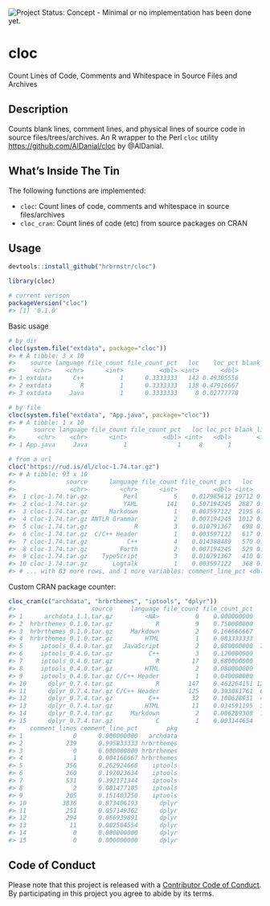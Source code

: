
<!-- README.md is generated from README.Rmd. Please edit that file -->

![Project Status: Concept - Minimal or no implementation has been done
yet.](http://www.repostatus.org/badges/0.1.0/concept.svg)

# cloc

Count Lines of Code, Comments and Whitespace in Source Files and
Archives

## Description

Counts blank lines, comment lines, and physical lines of source code in
source files/trees/archives. An R wrapper to the Perl `cloc` utility
<https://github.com/AlDanial/cloc> by @AlDanial.

## What’s Inside The Tin

The following functions are implemented:

  - `cloc`: Count lines of code, comments and whitespace in source
    files/archives
  - `cloc_cran`: Count lines of code (etc) from source packages on CRAN

## Usage

``` r
devtools::install_github("hrbrmstr/cloc")
```

``` r
library(cloc)

# current verison
packageVersion("cloc")
#> [1] '0.1.0'
```

Basic usage

``` r
# by dir
cloc(system.file("extdata", package="cloc"))
#> # A tibble: 3 x 10
#>    source language file_count file_count_pct   loc    loc_pct blank_lines blank_line_pct comment_lines comment_line_pct
#>     <chr>    <chr>      <int>          <dbl> <int>      <dbl>       <int>          <dbl>         <int>            <dbl>
#> 1 extdata      C++          1      0.3333333   142 0.49305556          41     0.62121212            63       0.45652174
#> 2 extdata        R          1      0.3333333   138 0.47916667          24     0.36363636            71       0.51449275
#> 3 extdata     Java          1      0.3333333     8 0.02777778           1     0.01515152             4       0.02898551

# by file
cloc(system.file("extdata", "App.java", package="cloc"))
#> # A tibble: 1 x 10
#>     source language file_count file_count_pct   loc loc_pct blank_lines blank_line_pct comment_lines comment_line_pct
#>      <chr>    <chr>      <int>          <dbl> <int>   <dbl>       <int>          <dbl>         <int>            <dbl>
#> 1 App.java     Java          1              1     8       1           1              1             4                1

# from a url
cloc("https://rud.is/dl/cloc-1.74.tar.gz")
#> # A tibble: 93 x 10
#>              source      language file_count file_count_pct   loc    loc_pct blank_lines blank_line_pct comment_lines
#>               <chr>         <chr>      <int>          <dbl> <int>      <dbl>       <int>          <dbl>         <int>
#>  1 cloc-1.74.tar.gz          Perl          5    0.017985612 19712 0.59784059        1353   0.4203168686          2430
#>  2 cloc-1.74.tar.gz          YAML        141    0.507194245  2887 0.08755914           1   0.0003106555           141
#>  3 cloc-1.74.tar.gz      Markdown          1    0.003597122  2195 0.06657164         226   0.0702081392            26
#>  4 cloc-1.74.tar.gz ANTLR Grammar          2    0.007194245  1012 0.03069271         200   0.0621310966            59
#>  5 cloc-1.74.tar.gz             R          3    0.010791367   698 0.02116948          95   0.0295122709           312
#>  6 cloc-1.74.tar.gz  C/C++ Header          1    0.003597122   617 0.01871285         191   0.0593351973           780
#>  7 cloc-1.74.tar.gz           C++          4    0.014388489   570 0.01728740         132   0.0410065238           173
#>  8 cloc-1.74.tar.gz         Forth          2    0.007194245   529 0.01604392          17   0.0052811432            84
#>  9 cloc-1.74.tar.gz    TypeScript          3    0.010791367   410 0.01243479          52   0.0161540851            39
#> 10 cloc-1.74.tar.gz       Logtalk          1    0.003597122   368 0.01116099          59   0.0183286735            57
#> # ... with 83 more rows, and 1 more variables: comment_line_pct <dbl>
```

Custom CRAN package counter:

``` r
cloc_cran(c("archdata", "hrbrthemes", "iptools", "dplyr"))
#>                     source     language file_count file_count_pct   loc     loc_pct blank_lines blank_line_pct
#> 1      archdata_1.1.tar.gz         <NA>          0    0.000000000     0 0.000000000           0    0.000000000
#> 2  hrbrthemes_0.1.0.tar.gz            R          9    0.750000000   360 0.592105263          80    0.544217687
#> 3  hrbrthemes_0.1.0.tar.gz     Markdown          2    0.166666667   140 0.230263158          39    0.265306122
#> 4  hrbrthemes_0.1.0.tar.gz         HTML          1    0.083333333   108 0.177631579          28    0.190476190
#> 5     iptools_0.4.0.tar.gz   JavaScript          2    0.080000000  7952 0.868691282         699    0.716188525
#> 6     iptools_0.4.0.tar.gz          C++          3    0.120000000   600 0.065545117         109    0.111680328
#> 7     iptools_0.4.0.tar.gz            R         17    0.680000000   341 0.037251475          92    0.094262295
#> 8     iptools_0.4.0.tar.gz         HTML          2    0.080000000   220 0.024033210          51    0.052254098
#> 9     iptools_0.4.0.tar.gz C/C++ Header          1    0.040000000    41 0.004478916          25    0.025614754
#> 10      dplyr_0.7.4.tar.gz            R        147    0.462264151 12303 0.436245656        2655    0.427398583
#> 11      dplyr_0.7.4.tar.gz C/C++ Header        125    0.393081761  6816 0.241684987        1826    0.293947199
#> 12      dplyr_0.7.4.tar.gz          C++         32    0.100628931  4335 0.153712503         795    0.127978107
#> 13      dplyr_0.7.4.tar.gz         HTML         11    0.034591195  3564 0.126374016         367    0.059079202
#> 14      dplyr_0.7.4.tar.gz     Markdown          2    0.006289308  1154 0.040919084         562    0.090470058
#> 15      dplyr_0.7.4.tar.gz            C          1    0.003144654    30 0.001063754           7    0.001126851
#>    comment_lines comment_line_pct        pkg
#> 1              0      0.000000000   archdata
#> 2            239      0.995833333 hrbrthemes
#> 3              0      0.000000000 hrbrthemes
#> 4              1      0.004166667 hrbrthemes
#> 5            356      0.262924668    iptools
#> 6            260      0.192023634    iptools
#> 7            531      0.392171344    iptools
#> 8              2      0.001477105    iptools
#> 9            205      0.151403250    iptools
#> 10          3836      0.873406193      dplyr
#> 11           251      0.057149362      dplyr
#> 12           294      0.066939891      dplyr
#> 13            11      0.002504554      dplyr
#> 14             0      0.000000000      dplyr
#> 15             0      0.000000000      dplyr
```

## Code of Conduct

Please note that this project is released with a [Contributor Code of
Conduct](CONDUCT.md). By participating in this project you agree to
abide by its terms.
